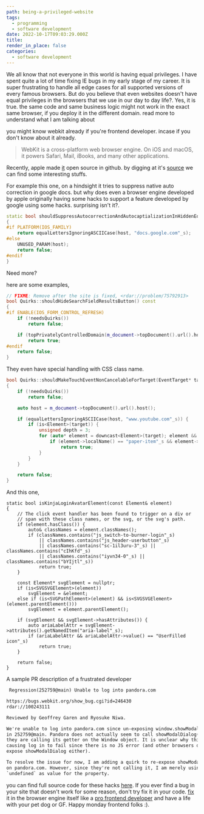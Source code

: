 ```yaml
---
path: being-a-privileged-website
tags:
  - programming
  - software development
date: 2022-10-17T09:03:29.000Z
title: 
render_in_place: false
categories:
  - software development
---
```

We all know that not everyone in this world is having equal privileges. I have spent quite a lot of time fixing IE bugs in my early stage of my career. It is super frustrating to handle all edge cases for all supported versions of every famous browsers. But do you believe that even websites doesn't have equal privileges in the browsers that we use in our day to day life?. Yes, it is true. the same code and same business logic might not work in the exact same browser, if you deploy it in the different domain. read more to understand what I am talking about

you might know webkit already if you're frontend developer. incase if you don't know about it already.

> WebKit is a cross-platform web browser engine. On iOS and macOS, it powers Safari, Mail, iBooks, and many other applications. 

Recently, apple made [it](https://github.com/WebKit/WebKit) open source in github. by digging at it's [source](https://github.com/WebKit/WebKit/blob/main/Source/WebCore/page/Quirks.cpp?s=08) we can find some interesting stuffs.


For example this one, on a hindsight it tries to suppress native auto correction in google docs. but why does even a browser engine developed by apple originally having some hacks to support a feature developed by google using some hacks. surprising isn't it?. 

```cpp
static bool shouldSuppressAutocorrectionAndAutocaptializationInHiddenEditableAreasForHost(StringView host)
{
#if PLATFORM(IOS_FAMILY)
    return equalLettersIgnoringASCIICase(host, "docs.google.com"_s);
#else
    UNUSED_PARAM(host);
    return false;
#endif
}
```

Need more?

here are some examples,

```cpp
// FIXME: Remove after the site is fixed, <rdar://problem/75792913>
bool Quirks::shouldHideSearchFieldResultsButton() const
{
#if ENABLE(IOS_FORM_CONTROL_REFRESH)
    if (!needsQuirks())
        return false;

    if (topPrivatelyControlledDomain(m_document->topDocument().url().host().toString()).startsWith("google."_s))
        return true;
#endif
    return false;
}
```

They even have special handling with CSS class name.

```cpp
bool Quirks::shouldMakeTouchEventNonCancelableForTarget(EventTarget* target) const
{
    if (!needsQuirks())
        return false;

    auto host = m_document->topDocument().url().host();

    if (equalLettersIgnoringASCIICase(host, "www.youtube.com"_s)) {
        if (is<Element>(target)) {
            unsigned depth = 3;
            for (auto* element = downcast<Element>(target); element && depth; element = element->parentElement(), --depth) {
                if (element->localName() == "paper-item"_s && element->classList().contains("yt-dropdown-menu"_s))
                    return true;
            }
        }
    }

    return false;
}
```

And this one,

```
static bool isKinjaLoginAvatarElement(const Element& element)
{
    // The click event handler has been found to trigger on a div or
    // span with these class names, or the svg, or the svg's path.
    if (element.hasClass()) {
        auto& classNames = element.classNames();
        if (classNames.contains("js_switch-to-burner-login"_s)
            || classNames.contains("js_header-userbutton"_s)
            || classNames.contains("sc-1il3uru-3"_s) || classNames.contains("cIhKfd"_s)
            || classNames.contains("iyvn34-0"_s) || classNames.contains("bYIjtl"_s))
            return true;
    }

    const Element* svgElement = nullptr;
    if (is<SVGSVGElement>(element))
        svgElement = &element;
    else if (is<SVGPathElement>(element) && is<SVGSVGElement>(element.parentElement()))
        svgElement = element.parentElement();

    if (svgElement && svgElement->hasAttributes()) {
        auto ariaLabelAttr = svgElement->attributes().getNamedItem("aria-label"_s);
        if (ariaLabelAttr && ariaLabelAttr->value() == "UserFilled icon"_s)
            return true;
    }

    return false;
}
```

A sample PR description of a frustrated developer

```txt
 Regression(252759@main) Unable to log into pandora.com

https://bugs.webkit.org/show_bug.cgi?id=246430
rdar://100243111

Reviewed by Geoffrey Garen and Ryosuke Niwa.

We're unable to log into pandora.com since un-exposing window.showModalDialog()
in 252759@main. Pandora does not actually seem to call showModalDialog() but
they are calling its getter on the Window object. It is unclear why this is
causing log in to fail since there is no JS error (and other browsers don't
expose showModalDialog either).

To resolve the issue for now, I am adding a quirk to re-expose showModalDialog
on pandora.com. However, since they're not calling it, I am merely using
`undefined` as value for the property.
```

you can find full source code for these hacks [here](https://github.com/WebKit/WebKit/blob/main/Source/WebCore/page/Quirks.cpp?s=08). If you ever find a bug in your site that doesn't work for some reason, don't try fix it in your code. [fix](https://github.com/WebKit/WebKit/commit/93d276254db4805331fa1eb9465f70d6d1b43c33) it in the browser engine itself like a [pro frontend developer](https://github.com/WebKit/WebKit/commit/93d276254db4805331fa1eb9465f70d6d1b43c33) and have a life with your pet dog or GF. Happy monday frontend folks :).
